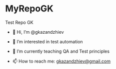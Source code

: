# MyRepoGK
Test Repo GK
- 👋 Hi, I’m @gkazandzhiev

- 👀 I’m interested in test automation

- 🌱 I’m currently teaching QA and Test principles

- 📫 How to reach me:  gkazandzhiev@gmail.com 
